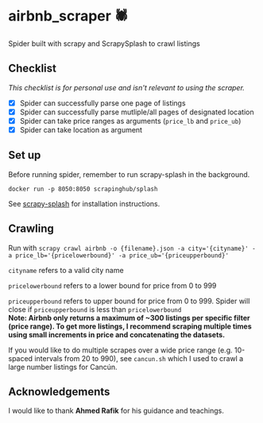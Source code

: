# airbnb_scraper :spider:

Spider built with scrapy and ScrapySplash to crawl listings

## Checklist

*This checklist is for personal use and isn't relevant to using the scraper.*

- [x] Spider can successfully parse one page of listings  
- [x] Spider can successfully parse mutliple/all pages of designated location
- [x] Spider can take price ranges as arguments (`price_lb` and `price_ub`)
- [x] Spider can take location as argument  

## Set up

Before running spider, remember to run scrapy-splash in the background.

    docker run -p 8050:8050 scrapinghub/splash

See [scrapy-splash](https://github.com/scrapy-plugins/scrapy-splash) for installation instructions.

## Crawling

Run with `scrapy crawl airbnb -o {filename}.json -a city='{cityname}' -a price_lb='{pricelowerbound}' -a price_ub='{priceupperbound}'`

`cityname` refers to a valid city name

`pricelowerbound` refers to a lower bound for price from 0 to 999

`priceupperbound` refers to upper bound for price from 0 to 999. Spider will close if `priceupperbound` is less than
`pricelowerbound`  
**Note: Airbnb only returns a maximum of ~300 listings per specific filter (price range). To get more listings, I recommend scraping multiple times using small increments in price and concatenating the datasets.**

If you would like to do multiple scrapes over a wide price range (e.g. 10-spaced intervals from 20 to 990), see `cancun.sh` which I used to crawl a large number listings for Cancún.

## Acknowledgements
I would like to thank **Ahmed Rafik** for his guidance and teachings.
